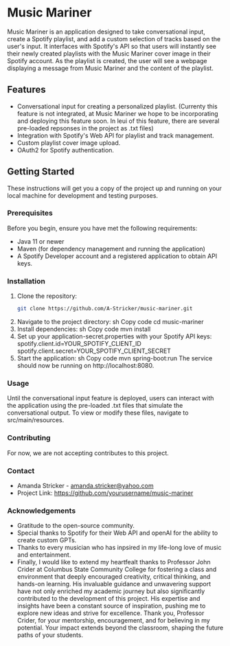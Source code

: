 # Music Mariner
Music Mariner is an application designed to take conversational input, create a Spotify playlist, and add a custom selection of tracks based on the user's input. 
It interfaces with Spotify's API so that users will instantly see their newly created playlists with the Music Mariner cover image in their Spotify account.
As the playlist is created, the user will see a webpage displaying a message from Music Mariner and the content of the playlist.

## Features
- Conversational input for creating a personalized playlist. (Currenty this feature is not integrated, at Music Mariner we hope to be incorporating and deploying this feature soon.
        In leui of this feature, there are several pre-loaded repsonses in the project as .txt files)
- Integration with Spotify's Web API for playlist and track management.
- Custom playlist cover image upload.
- OAuth2 for Spotify authentication.

## Getting Started

These instructions will get you a copy of the project up and running on your local machine for development and testing purposes.

### Prerequisites

Before you begin, ensure you have met the following requirements:
- Java 11 or newer
- Maven (for dependency management and running the application)
- A Spotify Developer account and a registered application to obtain API keys.

### Installation

1. Clone the repository:
   ```sh
   git clone https://github.com/A-Stricker/music-mariner.git
2. Navigate to the project directory:
  sh
  Copy code
  cd music-mariner
3. Install dependencies:
  sh
  Copy code
  mvn install
4. Set up your application-secret.properties with your Spotify API keys:
  spotify.client.id=YOUR_SPOTIFY_CLIENT_ID
  spotify.client.secret=YOUR_SPOTIFY_CLIENT_SECRET
5. Start the application:
  sh
  Copy code
  mvn spring-boot:run
The service should now be running on http://localhost:8080.

### Usage
Until the conversational input feature is deployed, users can interact with the application using the pre-loaded .txt files that simulate the conversational output. 
To view or modify these files, navigate to src/main/resources.

### Contributing
For now, we are not accepting contributes to this project.

### Contact
- Amanda Stricker - amanda.stricker@yahoo.com
- Project Link: https://github.com/yourusername/music-mariner

### Acknowledgements
- Gratitude to the open-source community.
- Special thanks to Spotify for their Web API and openAI for the ability to create custom GPTs.
- Thanks to every musician who has inpsired in my life-long love of music and entertainment. 
- Finally, I would like to extend my heartfealt thanks to Professor John Crider at Columbus State Community College for fostering a class and environment that deeply encouraged creativity, 
critical thinking, and hands-on learning. His invaluable guidance and unwavering support have not only enriched my academic journey but also significantly contributed to the development of this project. 
His expertise and insights have been a constant source of inspiration, pushing me to explore new ideas and strive for excellence. Thank you, Professor Crider, for your mentorship, encouragement, 
and for believing in my potential. Your impact extends beyond the classroom, shaping the future paths of your students.
